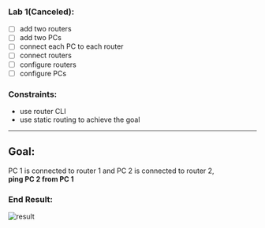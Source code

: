 ### Lab 1(Canceled):

- [ ] add two routers
- [ ] add two PCs
- [ ] connect each PC to each router
- [ ] connect routers
- [ ] configure routers
- [ ] configure PCs

### Constraints:

- use router CLI
- use static routing to achieve the goal

---

## Goal:

PC 1 is connected to router 1 and PC 2 is connected to router 2,
<br>**ping PC 2 from PC 1**

### End Result:

![result](https://i.imgur.com/tOeSg32.png)
